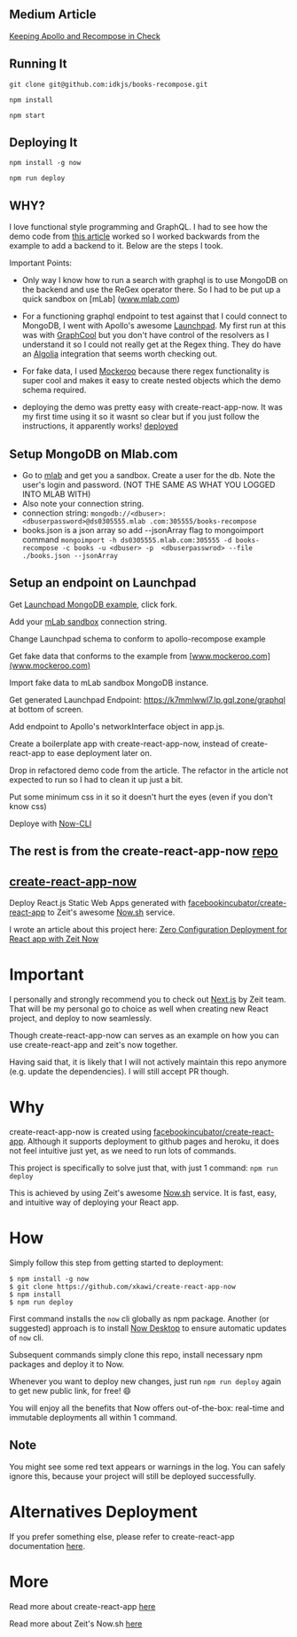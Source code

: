 ## Medium Article
[Keeping Apollo and Recompose in Check](https://medium.com/@idkjs/keeping-apollo-and-recompose-in-check-d52962c5308a)

## Running It
`git clone git@github.com:idkjs/books-recompose.git`

`npm install`

`npm start`

## Deploying It
`npm install -g now`

`npm run deploy`

## WHY?
I love functional style programming and GraphQL. I had to see how the demo code from 
[this 
article](https://dev-blog.apollodata.com/simplify-your-react-components-with-apollo-and-recompose-8b9e302dea51) 
worked so I worked backwards from the example to add a backend to it. Below are the steps I took.

Important Points: 
- Only way I know how to run a search with graphql is to use MongoDB on
 the backend and use the ReGex operator there. So I had to be put up a quick sandbox on [mLab]
 (www.mlab.com)
 
- For a functioning graphql endpoint to test against that I could connect to MongoDB, I
 went  with Apollo's awesome [Launchpad](https://dev-blog.apollodata.com/introducing-launchpad-the-graphql-server-demo-platform-cc4e7481fcba). My first run at this 
 was with [GraphCool](www.graph.cool) but you don't have control of the resolvers as I 
 understand it so I could not really get at the Regex thing. They do have an [Algolia](www.algolia.com) 
 integration that seems worth checking out.
 
- For fake data, I used [Mockeroo](www.mockeroo.com) because there regex functionality 
is super cool and makes it easy to create nested objects which the demo schema required.

- deploying the demo was pretty easy with create-react-app-now. It was my first time using it so it wasnt so clear but if you just follow the instructions, it apparently works! [deployed](https://books-recompose.now.sh)

## Setup MongoDB on Mlab.com
- Go to [mlab](www.mlab.com) and get you a sandbox. Create a user for the db. Note the 
user's login and password. (NOT THE SAME AS WHAT YOU LOGGED INTO MLAB WITH)
- Also note your connection string.
- connection string: `mongodb://<dbuser>:<dbuserpassword>@ds0305555.mlab
.com:305555/books-recompose`
- books.json is a json array so add --jsonArray flag to mongoimport command
`mongoimport -h ds0305555.mlab.com:305555 -d books-recompose -c books -u <dbuser> -p 
<dbuserpasswrod> --file ./books.json --jsonArray`

## Setup an endpoint on Launchpad
Get [Launchpad MongoDB example](https://github.com/apollographql/launchpad), click fork.

Add your [mLab sandbox](https://mlab.com/) connection string.

Change Launchpad schema to conform to apollo-recompose example

Get fake data that conforms to the example from [www.mockeroo.com](www.mockeroo.com)

Import fake data to mLab sandbox MongoDB instance.

Get generated Launchpad Endpoint: https://k7mmlwwl7.lp.gql.zone/graphql at bottom of 
screen.

Add endpoint to Apollo's networkInterface object in app.js.

Create a boilerplate app with create-react-app-now, instead of create-react-app to ease deployment later on.

Drop in refactored demo code from the article. The refactor in the article not expected to run so I had to clean it up just a bit.

Put some minimum css in it so it doesn't hurt the eyes (even if you don't know css)

Deploye with [Now-CLI](www.now.sh)

## The rest is from the create-react-app-now [repo](https://github.com/xkawi/create-react-app-now)

## [create-react-app-now](https://medium.com/@kawixiao/zero-configuration-deployment-for-react-apps-with-zeits-now-4f002be98c)

Deploy React.js Static Web Apps generated with [facebookincubator/create-react-app](https://github.com/facebookincubator/create-react-app) to Zeit's awesome [Now.sh](https://zeit.co/now/) service.

I wrote an article about this project here: [Zero Configuration Deployment for React app with Zeit Now](https://medium.com/@kawixiao/zero-configuration-deployment-for-react-apps-with-zeits-now-4f002be98c#.eyvj3mjdb)

# Important

I personally and strongly recommend you to check out [Next.js](https://zeit.co/blog/next) by Zeit team.
That will be my personal go to choice as well when creating new React project, and deploy to now seamlessly.

Though create-react-app-now can serves as an example on how you can use create-react-app and zeit's now together.  

Having said that, it is likely that I will not actively maintain this repo anymore (e.g. update the dependencies). I will still accept PR though.

# Why

create-react-app-now is created using [facebookincubator/create-react-app](https://github.com/facebookincubator/create-react-app).
Although it supports deployment to github pages and heroku, it does not feel intuitive just yet, as we need to run lots of commands.

This project is specifically to solve just that, with just 1 command: `npm run deploy`

This is achieved by using Zeit's awesome [Now.sh](https://zeit.co/now/) service.
It is fast, easy, and intuitive way of deploying your React app.

# How

Simply follow this step from getting started to deployment:

```
$ npm install -g now
$ git clone https://github.com/xkawi/create-react-app-now
$ npm install
$ npm run deploy
```

First command installs the `now` cli globally as npm package. Another (or suggested) approach is to install [Now Desktop](https://zeit.co/desktop) to ensure automatic updates of `now` cli.

Subsequent commands simply clone this repo, install necessary npm packages and deploy it to Now.

Whenever you want to deploy new changes, just run `npm run deploy` again to get new public link, for free! :smile:

You will enjoy all the benefits that Now offers out-of-the-box: real-time and immutable deployments all within 1 command.

## Note

You might see some red text appears or warnings in the log. You can safely ignore this, because your project will still be deployed successfully.

# Alternatives Deployment

If you prefer something else, please refer to create-react-app documentation [here](https://github.com/facebookincubator/create-react-app/blob/master/packages/react-scripts/template/README.md#deployment).

# More

Read more about create-react-app [here](https://github.com/facebookincubator/create-react-app)

Read more about Zeit's Now.sh [here](https://zeit.co/now)
